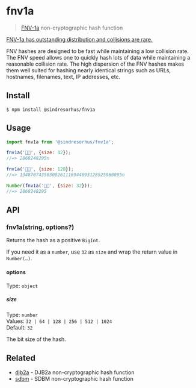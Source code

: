 # fnv1a

> [FNV-1a](https://en.wikipedia.org/wiki/Fowler%E2%80%93Noll%E2%80%93Vo_hash_function) non-cryptographic hash function

[FNV-1a has outstanding distribution and collisions are rare.](https://softwareengineering.stackexchange.com/questions/49550/which-hashing-algorithm-is-best-for-uniqueness-and-speed/145633#145633)

FNV hashes are designed to be fast while maintaining a low collision rate. The FNV speed allows one to quickly hash lots of data while maintaining a reasonable collision rate. The high dispersion of the FNV hashes makes them well suited for hashing nearly identical strings such as URLs, hostnames, filenames, text, IP addresses, etc.

## Install

```
$ npm install @sindresorhus/fnv1a
```

## Usage

```js
import fnv1a from '@sindresorhus/fnv1a';

fnv1a('🦄🌈', {size: 32});
//=> 2868248295n

fnv1a('🦄🌈', {size: 128});
//=> 13487074350300261116944693128525960095n

Number(fnv1a('🦄🌈', {size: 32}));
//=> 2868248295
```

## API

### fnv1a(string, options?)

Returns the hash as a positive `BigInt`.

If you need it as a `number`, use `32` as `size` and wrap the return value in `Number(…)`.

#### options

Type: `object`

##### size

Type: `number`\
Values: `32 | 64 | 128 | 256 | 512 | 1024`\
Default: `32`

The bit size of the hash.

## Related

- [djb2a](https://github.com/sindresorhus/djb2a) - DJB2a non-cryptographic hash function
- [sdbm](https://github.com/sindresorhus/sdbm) - SDBM non-cryptographic hash function
